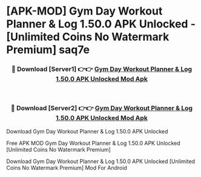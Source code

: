 # [APK-MOD] Gym Day  Workout Planner & Log 1.50.0 APK Unlocked - [Unlimited Coins No Watermark Premium] saq7e



<div align="center">
<h3>🔴 Download [Server1] 👉👉 <a href="https://momento.my/?title=Gym_Day__Workout_Planner_&_Log_1.50.0_APK_Unlocked">Gym Day  Workout Planner & Log 1.50.0 APK Unlocked Mod Apk</a></h3><br>

<h3>🔴 Download [Server2] 👉👉 <a href="https://momento.my/?title=Gym_Day__Workout_Planner_&_Log_1.50.0_APK_Unlocked">Gym Day  Workout Planner & Log 1.50.0 APK Unlocked Mod Apk</a></h3>
</div>



Download Gym Day  Workout Planner & Log 1.50.0 APK Unlocked 

Free APK MOD Gym Day  Workout Planner & Log 1.50.0 APK Unlocked [Unlimited Coins No Watermark Premium]

Download Gym Day  Workout Planner & Log 1.50.0 APK Unlocked [Unlimited Coins No Watermark Premium] Mod For Android
